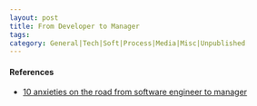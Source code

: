 ```yaml
---
layout: post
title: From Developer to Manager
tags: 
category: General|Tech|Soft|Process|Media|Misc|Unpublished
---
```


#### References

* [10 anxieties on the road from software engineer to manager](https://techbeacon.com/dont-panic-10-anxieties-road-software-engineer-manager)  
